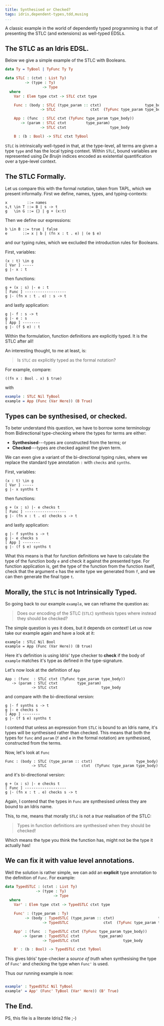 ```yaml
---
title: Synthesised or Checked?
tags: idris,dependent-types,tdd,musing
...
```


A classic example in the world of dependently typed programming is that of presenting the STLC (and extensions) as well-typed EDSLs.

<!-- idris

import Data.List.Elem

%default total

-->

## The STLC as an Idris EDSL.

Below we give a simple example of the STLC with Booleans.

```idris
data Ty = TyBool | TyFunc Ty Ty

data STLC : (ctxt : List Ty)
         -> (type : Ty)
                 -> Type
  where
    Var : Elem type ctxt -> STLC ctxt type

    Func : (body : STLC (type_param :: ctxt)                    type_body)
                -> STLC                ctxt  (TyFunc type_param type_body)

    App : (func  : STLC ctxt (TyFunc type_param type_body))
       -> (param : STLC ctxt         type_param)
                -> STLC ctxt                    type_body

    B : (b : Bool) -> STLC ctxt TyBool
```

`STLC` is intrinsically well-typed in that, at the type-level, all terms are given a type `type` and has the local typing context.
Within `STLC`, bound variables are represented using *De Bruijn* indices encoded as existential quantification over a type-level context.

## The STLC Formally.

Let us compare this with the formal notation, taken from TAPL, which we present informally.
First we define, names, types, and typing-contexts:

    x         ::= names
    s,t \in T ::= B | s -> t
    g   \in G ::= {} | g + (x:t)

Then we define our expressions:

    b \in B ::= true | false
    e       ::= x | b | (fn x : t . e) | (e $ e)

and our typing rules, which we excluded the introduction rules for Booleans.

First, variables:

    (x : t) \in g
    [ Var ] -----
    g |- x : t

then functions:

    g + (x : s) |- e : t
    [ Func ] -------------------
    g |- (fn x : t . e) : s -> t

and lastly application:

    g |- f : s -> t
    g |- e : s
    [ App ] --------
    g |- (f $ e) : t

Within the formulation, function definitions are explicitly typed.
It is the STLC after all!

An interesting thought, to me at least, is:

> Is `STLC` *as* explicitly typed as the formal notation?

For example, compare:

    ((fn x : Bool . x) $ true)

with

```idris
example : STLC Nil TyBool
example = App (Func (Var Here)) (B True)
```

## Types can be synthesised, or checked.

To beter understand this question, we have to borrow some terminology from Bidirectional type-checking where the types for terms are either:

+ **Synthesised**---types are constructed from the terms; or
+ **Checked**---types are checked against the given term.

We can even give a variant of the bi-directional typing rules, where we replace the standard type annotation `:` with `checks` and `synths`.

First, variables:

    (x : t) \in g
    [ Var ] -----
    g |- x synths t

then functions:

    g + (x : s) |- e checks t
    [ Func ] -------------------
    g |- (fn x : t . e) checks s -> t

and lastly application:

    g |- f synths s -> t
    g |- e checks s
    [ App ] --------
    g |- (f $ e) synths t

What this means is that for function definitions we have to calculate the type of the function body `e` and check it against the presented type.
For function application is, get the type of the function from the function itself, check that the argument `e` has the write type we generated from `f`, and we can then generate the final type `t`.

## Morally, the `STLC` is not Intrinsically Typed.

So going back to our example `example`, we can reframe the question as:

> Does our encoding of the STLC (`STLC`) synthesis types where instead they should be checked?

The simple question is yes it does, but it depends on context!
Let us now take our example again and have a look at it:

    example : STLC Nil Bool
    example = App (Func (Var Here)) (B true)

Here it's definition is using Idris' type checker to **check** if the body of `example` matches it's type as defined in the type-signature.

Let's now look at the definition of `App`

    App : (func  : STLC ctxt (TyFunc type_param type_body))
       -> (param : STLC ctxt         type_param)
                -> STLC ctxt                    type_body

and compare with the bi-directional version:

    g |- f synths s -> t
    g |- e checks s
    [ App ] --------
    g |- (f $ e) synths t

I contend that unless an expression from `STLC` is bound to an Idris name, it's types will be synthesised rather than checked.
This means that both the types for `func` and `param` (`f` and `e` in the formal notation) are synthesised, constructed from the terms.

Now, let's look at `Func`

    Func : (body : STLC (type_param :: ctxt)                    type_body)
                -> STLC                ctxt  (TyFunc type_param type_body)

and it's bi-directional version:

    g + (x : s) |- e checks t
    [ Func ] -------------------
    g |- (fn x : t . e) checks s -> t

Again, I contend that the types in `Func` are synthesised unless they are bound to an Idris name.

This, to me, means that morally `STLC` is not a *true* realisation of the STLC:

> Types in function definitions are synthesised when they should be checked!

Which means the type you think the function has, might not be the type it actually has!

## We can fix it with value level annotations.

Well the solution is rather simple, we can add an **explicit** type annotation to the definition of `Func`.
For example:

```idris
data TypedSTLC : (ctxt : List Ty)
              -> (type : Ty)
                      -> Type
  where
    Var' : Elem type ctxt -> TypedSTLC ctxt type

    Func' : (type_param : Ty)
         -> (body : TypedSTLC (type_param :: ctxt)                    type_body)
                 -> TypedSTLC                ctxt  (TyFunc type_param type_body)

    App' : (func  : TypedSTLC ctxt (TyFunc type_param type_body))
        -> (param : TypedSTLC ctxt         type_param)
                 -> TypedSTLC ctxt                    type_body

    B' : (b : Bool) -> TypedSTLC ctxt TyBool
```

This gives Idris' type-checker a *source of truth* when synthesising the type of `Func'` and checking the type when `Func'` is used.

Thus our running example is now:

```idris

example' : TypedSTLC Nil TyBool
example' = App' (Func' TyBool (Var' Here)) (B' True)

```

## The End.

PS, this file is a literate Idris2 file ;-)
